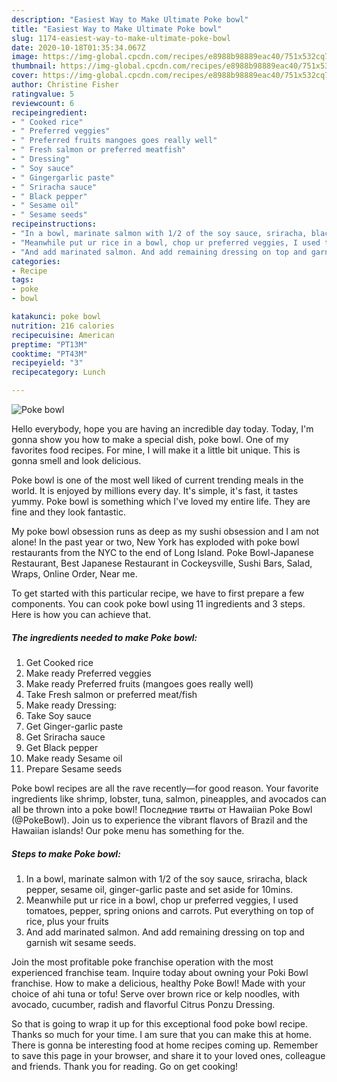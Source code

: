 ```yaml
---
description: "Easiest Way to Make Ultimate Poke bowl"
title: "Easiest Way to Make Ultimate Poke bowl"
slug: 1174-easiest-way-to-make-ultimate-poke-bowl
date: 2020-10-18T01:35:34.067Z
image: https://img-global.cpcdn.com/recipes/e8988b98889eac40/751x532cq70/poke-bowl-recipe-main-photo.jpg
thumbnail: https://img-global.cpcdn.com/recipes/e8988b98889eac40/751x532cq70/poke-bowl-recipe-main-photo.jpg
cover: https://img-global.cpcdn.com/recipes/e8988b98889eac40/751x532cq70/poke-bowl-recipe-main-photo.jpg
author: Christine Fisher
ratingvalue: 5
reviewcount: 6
recipeingredient:
- " Cooked rice"
- " Preferred veggies"
- " Preferred fruits mangoes goes really well"
- " Fresh salmon or preferred meatfish"
- " Dressing"
- " Soy sauce"
- " Gingergarlic paste"
- " Sriracha sauce"
- " Black pepper"
- " Sesame oil"
- " Sesame seeds"
recipeinstructions:
- "In a bowl, marinate salmon with 1/2 of the soy sauce, sriracha, black pepper, sesame oil, ginger-garlic paste and set aside for 10mins."
- "Meanwhile put ur rice in a bowl, chop ur preferred veggies, I used tomatoes, pepper, spring onions and carrots. Put everything on top of rice, plus your fruits"
- "And add marinated salmon. And add remaining dressing on top and garnish wit sesame seeds."
categories:
- Recipe
tags:
- poke
- bowl

katakunci: poke bowl 
nutrition: 216 calories
recipecuisine: American
preptime: "PT13M"
cooktime: "PT43M"
recipeyield: "3"
recipecategory: Lunch

---
```



![Poke bowl](https://img-global.cpcdn.com/recipes/e8988b98889eac40/751x532cq70/poke-bowl-recipe-main-photo.jpg)

Hello everybody, hope you are having an incredible day today. Today, I'm gonna show you how to make a special dish, poke bowl. One of my favorites food recipes. For mine, I will make it a little bit unique. This is gonna smell and look delicious.

Poke bowl is one of the most well liked of current trending meals in the world. It is enjoyed by millions every day. It's simple, it's fast, it tastes yummy. Poke bowl is something which I've loved my entire life. They are fine and they look fantastic.

My poke bowl obsession runs as deep as my sushi obsession and I am not alone! In the past year or two, New York has exploded with poke bowl restaurants from the NYC to the end of Long Island. Poke Bowl-Japanese Restaurant, Best Japanese Restaurant in Cockeysville, Sushi Bars, Salad, Wraps, Online Order, Near me.


To get started with this particular recipe, we have to first prepare a few components. You can cook poke bowl using 11 ingredients and 3 steps. Here is how you can achieve that.

<!--inarticleads1-->

##### The ingredients needed to make Poke bowl:

1. Get  Cooked rice
1. Make ready  Preferred veggies
1. Make ready  Preferred fruits (mangoes goes really well)
1. Take  Fresh salmon or preferred meat/fish
1. Make ready  Dressing:
1. Take  Soy sauce
1. Get  Ginger-garlic paste
1. Get  Sriracha sauce
1. Get  Black pepper
1. Make ready  Sesame oil
1. Prepare  Sesame seeds


Poke bowl recipes are all the rave recently—for good reason. Your favorite ingredients like shrimp, lobster, tuna, salmon, pineapples, and avocados can all be thrown into a poke bowl! Последние твиты от Hawaiian Poke Bowl (@PokeBowl). Join us to experience the vibrant flavors of Brazil and the Hawaiian islands! Our poke menu has something for the. 

<!--inarticleads2-->

##### Steps to make Poke bowl:

1. In a bowl, marinate salmon with 1/2 of the soy sauce, sriracha, black pepper, sesame oil, ginger-garlic paste and set aside for 10mins.
1. Meanwhile put ur rice in a bowl, chop ur preferred veggies, I used tomatoes, pepper, spring onions and carrots. Put everything on top of rice, plus your fruits
1. And add marinated salmon. And add remaining dressing on top and garnish wit sesame seeds.


Join the most profitable poke franchise operation with the most experienced franchise team. Inquire today about owning your Poki Bowl franchise. How to make a delicious, healthy Poke Bowl! Made with your choice of ahi tuna or tofu! Serve over brown rice or kelp noodles, with avocado, cucumber, radish and flavorful Citrus Ponzu Dressing. 

So that is going to wrap it up for this exceptional food poke bowl recipe. Thanks so much for your time. I am sure that you can make this at home. There is gonna be interesting food at home recipes coming up. Remember to save this page in your browser, and share it to your loved ones, colleague and friends. Thank you for reading. Go on get cooking!
